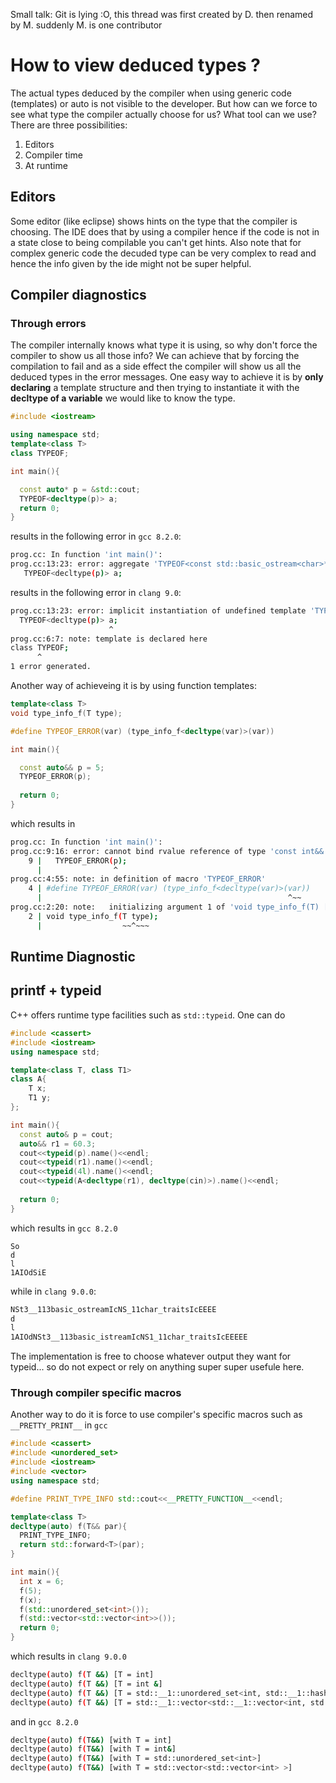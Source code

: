 Small talk: Git is lying :O, this thread was first created by D. then renamed by M. suddenly M. is one contributor

# How to view deduced types ?
The actual types deduced by the compiler when using generic code (templates) or auto is not visible to the developer. But how can we force to see what type the compiler actually choose for us? What tool can we use?
There are three possibilities:

1. Editors
2. Compiler time 
3. At runtime

## Editors
Some editor (like eclipse) shows hints on the type that the compiler is choosing. The IDE does that by using a compiler hence if the code is not in a state close to being compilable you can't get hints. Also note that for complex generic code the decuded type can be very complex to read and hence the info given by the ide might not be super helpful.

## Compiler diagnostics 

### Through errors

The compiler internally knows what type it is using, so why don't force the compiler to show us all those info? We can achieve that by forcing the compilation to fail and as a side effect the compiler will show us all the deduced types in the error messages.
One easy way to achieve it is by **only declaring** a template structure and then trying to instantiate it with the **decltype of a variable** we would like to know the type.

```c++
#include <iostream>

using namespace std;
template<class T>
class TYPEOF;

int main(){

  const auto* p = &std::cout;
  TYPEOF<decltype(p)> a;
  return 0;
}
```
results in the following error in `gcc 8.2.0`:

```bash
prog.cc: In function 'int main()':
prog.cc:13:23: error: aggregate 'TYPEOF<const std::basic_ostream<char>*> a' has incomplete type and cannot be defined
   TYPEOF<decltype(p)> a;
```
results in the following error in `clang 9.0`:

```bash
prog.cc:13:23: error: implicit instantiation of undefined template 'TYPEOF<const std::__1::basic_ostream<char> *>'
  TYPEOF<decltype(p)> a;
                      ^
prog.cc:6:7: note: template is declared here
class TYPEOF;
      ^
1 error generated.
```

Another way of achieveing it is by using function templates:
```c++
template<class T>
void type_info_f(T type);

#define TYPEOF_ERROR(var) (type_info_f<decltype(var)>(var))

int main(){

  const auto&& p = 5;
  TYPEOF_ERROR(p);
  
  return 0;
}
```
which results in 

```bash
prog.cc: In function 'int main()':
prog.cc:9:16: error: cannot bind rvalue reference of type 'const int&&' to lvalue of type 'const int'
    9 |   TYPEOF_ERROR(p);
      |                ^
prog.cc:4:55: note: in definition of macro 'TYPEOF_ERROR'
    4 | #define TYPEOF_ERROR(var) (type_info_f<decltype(var)>(var))
      |                                                       ^~~
prog.cc:2:20: note:   initializing argument 1 of 'void type_info_f(T) [with T = const int&&]'
    2 | void type_info_f(T type);
      |                  ~~^~~~
```

## Runtime  Diagnostic
## printf + typeid
C++ offers runtime type facilities such as `std::typeid`.
One can do 
```c++
#include <cassert>
#include <iostream>
using namespace std;

template<class T, class T1>
class A{
    T x;
    T1 y;
};

int main(){
  const auto& p = cout;
  auto&& r1 = 60.3;
  cout<<typeid(p).name()<<endl;
  cout<<typeid(r1).name()<<endl;
  cout<<typeid(4l).name()<<endl;
  cout<<typeid(A<decltype(r1), decltype(cin)>).name()<<endl;
    
  return 0;
}
```

which results in `gcc 8.2.0` 
```
So
d
l
1AIOdSiE
```

while in `clang 9.0.0`:
```bash
NSt3__113basic_ostreamIcNS_11char_traitsIcEEEE
d
l
1AIOdNSt3__113basic_istreamIcNS1_11char_traitsIcEEEEE
```
The implementation is free to choose whatever output they want for typeid... so do not expect or rely on anything super super usefule here.

### Through compiler specific macros
Another way to do it is force to use compiler's specific macros such as `__PRETTY_PRINT__` in `gcc`

```c++
#include <cassert>
#include <unordered_set>
#include <iostream>
#include <vector>
using namespace std;

#define PRINT_TYPE_INFO std::cout<<__PRETTY_FUNCTION__<<endl;

template<class T>
decltype(auto) f(T&& par){
  PRINT_TYPE_INFO;
  return std::forward<T>(par);
}

int main(){
  int x = 6;
  f(5);
  f(x);
  f(std::unordered_set<int>());
  f(std::vector<std::vector<int>>());
  return 0;
}
```
which results in `clang 9.0.0`
```bash
decltype(auto) f(T &&) [T = int]
decltype(auto) f(T &&) [T = int &]
decltype(auto) f(T &&) [T = std::__1::unordered_set<int, std::__1::hash<int>, std::__1::equal_to<int>, std::__1::allocator<int> >]
decltype(auto) f(T &&) [T = std::__1::vector<std::__1::vector<int, std::__1::allocator<int> >, std::__1::allocator<std::__1::vector<int, std::__1::allocator<int> > > >]
```

and in `gcc 8.2.0`
```bash
decltype(auto) f(T&&) [with T = int]
decltype(auto) f(T&&) [with T = int&]
decltype(auto) f(T&&) [with T = std::unordered_set<int>]
decltype(auto) f(T&&) [with T = std::vector<std::vector<int> >]
```

